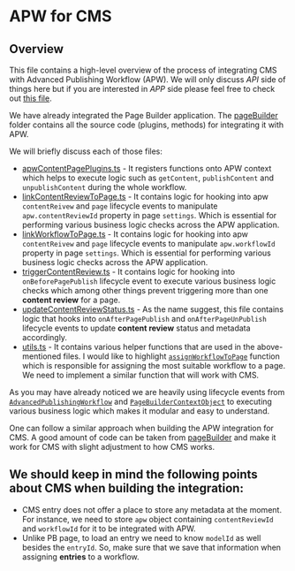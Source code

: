 # APW for CMS

## Overview

This file contains a high-level overview of the process of integrating CMS with Advanced Publishing Workflow (APW). We
will only discuss _API_ side of things here but if you are interested in _APP_ side please feel free to check
out [this file](/packages/app-apw/src/plugins/cms/README.md).

We have already integrated the Page Builder application. The [pageBuilder](../pageBuilder) folder contains all the
source code (plugins, methods) for integrating it with APW.

We will briefly discuss each of those files:

- [apwContentPagePlugins.ts](../pageBuilder/apwContentPagePlugins.ts) - It registers functions onto APW context which
  helps to execute logic such as `getContent`, `publishContent` and `unpublishContent` during the whole workflow.
- [linkContentReviewToPage.ts](../pageBuilder/linkContentReviewToPage.ts) - It contains logic for hooking into apw
  `contentReivew` and `page` lifecycle events to manipulate `apw.contentReviewId` property in page `settings`. Which is
  essential for performing various business logic checks across the APW application.
- [linkWorkflowToPage.ts](../pageBuilder/linkWorkflowToPage.ts) - It contains logic for hooking into apw
  `contentReivew` and `page` lifecycle events to manipulate `apw.workflowId` property in page `settings`. Which is
  essential for performing various business logic checks across the APW application.
- [triggerContentReview.ts](../pageBuilder/triggerContentReview.ts) - It contains logic for hooking
  into `onBeforePagePublish`
  lifecycle event to execute various business logic checks which among other things prevent triggering more than one
  __content review__ for a page.
- [updateContentReviewStatus.ts](../pageBuilder/updateContentReviewStatus.ts) - As the name suggest, this file contains
  logic that hooks into `onAfterPagePublish` and `onAfterPageUnPublish` lifecycle events to update __content review__
  status and metadata accordingly.
- [utils.ts](../pageBuilder/utils.ts) - It contains various helper functions that are used in the above-mentioned files.
  I would like to highlight [`assignWorkflowToPage`](../pageBuilder/utils.ts#L70) function
  which is responsible for assigning the most suitable workflow to a page. We need to implement a similar function that
  will work with CMS.

As you may have already noticed we are heavily using lifecycle events
from [`AdvancedPublishingWorkflow`](/packages/api-apw/src/types.ts#L467)
and [`PageBuilderContextObject`](/packages/api-page-builder/src/graphql/types.ts#L505)
to executing various business logic which makes it modular and easy to understand.

One can follow a similar approach when building the APW integration for CMS. A good amount of code can be taken
from [pageBuilder](../pageBuilder) and make it work for CMS with slight adjustment to how CMS works.

## We should keep in mind the following points about CMS when building the integration:

- CMS entry does not offer a place to store any metadata at the moment. For instance, we need to store `apw` object
  containing `contentReviewId` and `workflowId` for it to be integrated with APW.
- Unlike PB page, to load an entry we need to know `modelId` as well besides the `entryId`. So, make sure that we save
  that information when assigning __entries__ to a workflow.


